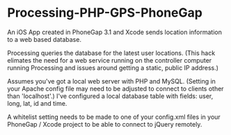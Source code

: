 Processing-PHP-GPS-PhoneGap
===========================
An iOS App created in PhoneGap 3.1 and Xcode sends location information to a web based database. 

Processing queries the database for the latest user locations. (This hack elimates the need for
a web service running on the controller computer running Processing and issues around getting a
static, public IP address.)

Assumes you've got a local web server with PHP and MySQL. (Setting in your Apache config file may
need to be adjusted to connect to clients other than 'localhost'.) I've configured a local
database table with fields: user, long, lat, id and time.

A whitelist setting needs to be made to one of your config.xml files in your PhoneGap / Xcode project
to be able to connect to jQuery remotely.
